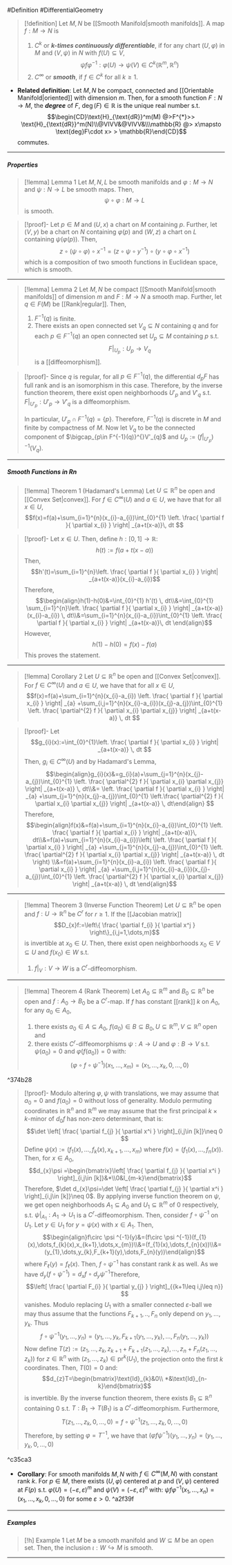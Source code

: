 #Definition #DifferentialGeometry 

> [!definition]
> Let $M,N$ be [[Smooth Manifold|smooth manifolds]]. A map $f:M\to N$ is 
> 1. $C^k$ or ***$k$-times continuously differentiable***, if for any chart $(U,\varphi)$ in $M$ and $(V,\psi)$ in $N$ with $f(U)\subseteq V$, $$\psi f\varphi ^{-1}:\varphi(U)\to \psi(V)\in C^k(\mathbb{R}^m,\mathbb{R}^n)$$
> 2. $C^\infty$ or ***smooth***, if $f\in C^k$ for all $k\geq 1$.
- **Related definition**: Let $M,N$ be compact, connected and [[Orientable Manifold|oriented]] with dimension $m$. Then, for a smooth function $F:N\to M$, the ***degree*** of $F$, $\deg(F)\in \mathbb{R}$ is the unique real number s.t. $$\begin{CD}\text{H}_{\text{dR}}^m(M) @>F^{*}>> \text{H}_{\text{dR}}^m(N)\\@VIVV&@VIVV&\\\mathbb{R} @> x\mapsto \text{deg}F\cdot x> > \mathbb{R}\end{CD}$$commutes.
---
##### Properties
> [!lemma] Lemma 1
> Let $M,N,L$ be smooth manifolds and $\varphi:M\to N$ and $\psi:N\to L$ be smooth maps. Then, $$\psi \circ \varphi:M\to L$$ is smooth.

> [!proof]-
> Let $p\in M$ and $(U,x)$ a chart on $M$ containing $p$. Further, let $(V,y)$ be a chart on $N$ containing $\varphi(p)$ and $(W,z)$ a chart on $L$ containing $\psi(\varphi(p))$.  Then, $$z\circ (\psi \circ \varphi)\circ x^{-1}=(z\circ \psi \circ y^{-1})\circ (y\circ \varphi \circ x^{-1})$$which is a composition of two smooth functions in Euclidean space, which is smooth.
---
> [!lemma] Lemma 2
> Let $M,N$ be compact [[Smooth Manifold|smooth manifolds]] of dimension $m$ and $F:M\to N$ a smooth map. Further, let $q\in F(M)$ be [[Rank|regular]]. Then, 
> 1. $F^{-1}(q)$ is finite.
> 2. There exists an open connected set $V_{q}\subseteq N$ containing $q$ and for each $p\in F^{-1}(q)$ an open connected set $U_{p}\subseteq M$ containing $p$ s.t. $$F|_{U_{p}}:U_{p}\to V_{q}$$is a [[diffeomorphism]].

> [!proof]-
> Since $q$ is regular, for all $p\in F^{-1}(q)$, the differential $d_{p}F$ has full rank and is an isomorphism in this case. Therefore, by the inverse function theorem, there exist open neighborhoods $U'_{p}$ and $V'_{q}$ s.t. $F|_{U'_{p}}:U'_{p}\to V'_{q}$ is a diffeomorphism.
> 
> In particular, $U'_{p}\cap F^{-1}(q)=\{ p \}$. Therefore, $F^{-1}(q)$ is discrete in $M$ and finite by compactness of $M$. Now let $V_{q}$ to be the connected component of $\bigcap_{p\in F^{-1}(q)}^{}V'_{q}$ and $U_{p}:=(f|_{U'_{p}})^{-1}(V_{q})$.
---
##### Smooth Functions in Rn
> [!lemma] Theorem 1 (Hadamard's Lemma)
> Let $U\subseteq \mathbb{R}^n$ be open and [[Convex Set|convex]]. For $f\in C^\infty(U)$ and $a\in U$, we have that for all $x\in U$, $$f(x)=f(a)+\sum_{i=1}^{n}(x_{i}-a_{i})\int_{0}^{1}  \left. \frac{ \partial f }{ \partial x_{i} }  \right| _{a+t(x-a)}\, dt $$

> [!proof]-
> Let $x\in U$. Then, define $h:[0,1]\to \mathbb{R}$: $$h(t):=f(a+t(x-a))$$Then, $$h'(t)=\sum_{i=1}^{n}\left. \frac{ \partial f }{ \partial x_{i} }  \right| _{a+t(x-a)}(x_{i}-a_{i})$$Therefore, $$\begin{align}h(1)-h(0)&=\int_{0}^{1} h'(t) \, dt\\&=\int_{0}^{1} \sum_{i=1}^{n}\left. \frac{ \partial f }{ \partial x_{i} }  \right| _{a+t(x-a)}(x_{i}-a_{i}) \, dt\\&=\sum_{i=1}^{n}(x_{i}-a_{i})\int_{0}^{1}  \left. \frac{ \partial f }{ \partial x_{i} }  \right| _{a+t(x-a)}\, dt  \end{align}$$However, $$h(1)-h(0)=f(x)-f(a)$$This proves the statement.
---
> [!lemma] Corollary 2
> Let $U\subseteq \mathbb{R}^n$ be open and [[Convex Set|convex]]. For $f\in C^\infty(U)$ and $a\in U$, we have that for all $x\in U$, $$f(x)=f(a)+\sum_{i=1}^{n}(x_{i}-a_{i}) \left. \frac{ \partial f }{ \partial x_{i} }  \right| _{a} +\sum_{i,j=1}^{n}(x_{i}-a_{i})(x_{j}-a_{j})\int_{0}^{1} \left. \frac{ \partial^{2} f }{ \partial x_{i} \partial x_{j}}  \right| _{a+t(x-a)} \, dt $$

> [!proof]-
> Let $$g_{i}(x):=\int_{0}^{1}\left.  \frac{ \partial f }{ \partial x_{i} }  \right| _{a+t(x-a)} \, dt $$Then, $g_{i}\in C^\infty(U)$ and by Hadamard's Lemma, $$\begin{align}g_{i}(x)&=g_{i}(a)+\sum_{j=1}^{n}(x_{j}-a_{j})\int_{0}^{1} \left. \frac{ \partial^{2} f }{ \partial x_{i} \partial x_{j}}  \right| _{a+t(x-a)} \, dt\\&= \left. \frac{ \partial f }{ \partial x_{i} }  \right| _{a} +\sum_{j=1}^{n}(x_{j}-a_{j})\int_{0}^{1} \left.\frac{ \partial^{2} f }{ \partial x_{i} \partial x_{j}}  \right| _{a+t(x-a)} \, dt\end{align} $$
> Therefore, $$\begin{align}f(x)&=f(a)+\sum_{i=1}^{n}(x_{i}-a_{i})\int_{0}^{1}  \left. \frac{ \partial f }{ \partial x_{i} }  \right| _{a+t(x-a)}\, dt\\&=f(a)+\sum_{i=1}^{n}(x_{i}-a_{i})\left( \left. \frac{ \partial f }{ \partial x_{i} }  \right| _{a} +\sum_{j=1}^{n}(x_{j}-a_{j})\int_{0}^{1} \left. \frac{ \partial^{2} f }{ \partial x_{i} \partial x_{j}}  \right| _{a+t(x-a)} \, dt \right) \\&=f(a)+\sum_{i=1}^{n}(x_{i}-a_{i}) \left. \frac{ \partial f }{ \partial x_{i} }  \right| _{a} +\sum_{i,j=1}^{n}(x_{i}-a_{i})(x_{j}-a_{j})\int_{0}^{1} \left. \frac{ \partial^{2} f }{ \partial x_{i} \partial x_{j}}  \right| _{a+t(x-a)} \, dt \end{align}$$
---
> [!lemma] Theorem 3 (Inverse Function Theorem)
> Let $U\subseteq \mathbb{R}^n$ be open and $f:U\to \mathbb{R}^n$ be $C^r$ for $r\geq 1$. If the [[Jacobian matrix]] $$D_{x}f:=\left\{  \frac{ \partial f_{i} }{ \partial x^j }   \right\}_{i,j=1,\dots,m}$$is invertible at $x_{0}\in U$. Then, there exist open neighborhoods $x_{0}\in V\subseteq U$ and $f(x_{0})\in W$ s.t.
> 1. $f|_{V}:V\to W$ is a $C^r$-diffeomorphism.
---
> [!lemma] Theorem 4 (Rank Theorem)
> Let $A_{0}\subseteq \mathbb{R}^m$ and $B_{0}\subseteq \mathbb{R}^n$ be open and $f:A_{0}\to B_{0}$ be a $C^r$-map. If $f$ has constant [[rank]] $k$ on $A_{0}$, for any $a_{0}\in A_{0}$,
> 1. there exists $a_{0}\in A\subseteq A_{0}$, $f(a_{0})\in B\subseteq B_{0},U\subseteq \mathbb{R}^m,V\subseteq \mathbb{R}^n$ open and
> 2. there exists $C^r$-diffeomorphisms $\psi:A\to U$ and $\varphi:B\to V$ s.t. $\psi(a_{0})=0$ and $\varphi(f(a_{0}))=0$ with:$$(\varphi \circ f\circ \psi ^{-1})(x_{1},\dots,x_{m})=(x_{1},\dots,x_{k},0,\dots,0)$$

^374b28

> [!proof]-
> Modulo altering $\varphi,\psi$ with translations, we may assume that $a_{0}=0$ and $f(a_{0})=0$ without loss of generality. Modulo permuting coordinates in $\mathbb{R}^n$ and $\mathbb{R}^m$ we may assume that the first principal $k\times k$-minor of $d_{0}f$ has non-zero determinant, that is: $$\det \left[ \frac{ \partial f_{j} }{ \partial x^i }  \right]_{i,j\in [k]}\neq 0 $$Define $\psi(x):=(f_{1}(x),\dots,f_{k}(x),x_{k+1},\dots,x_{m})$ where $f(x)=(f_{1}(x),\dots,f_{n}(x))$. Then, for $x\in A_{0}$, $$d_{x}\psi =\begin{bmatrix}\left[ \frac{ \partial f_{j} }{ \partial x^i }  \right]_{i,j\in [k]}&*\\0&I_{m-k}\end{bmatrix}$$Therefore, $\det d_{x}\psi=\det \left[ \frac{ \partial f_{j} }{ \partial x^i }  \right]_{i,j\in [k]}\neq 0$. By applying inverse function theorem on $\psi$, we get open neighborhoods $A_{1}\subseteq A_{0}$ and $U_{1}\subseteq \mathbb{R}^m$ of $0$ respectively, s.t. $\psi|_{A_{1}}:A_{1}\to U_{1}$ is a $C^r$-diffeomorphism. Then, consider $f\circ\psi ^{-1}$ on $U_{1}$. Let $y\in U_{1}$ for $y=\psi(x)$ with $x\in A_{1}$. Then, $$\begin{align}f\circ \psi ^{-1}(y)&=(f\circ \psi ^{-1})(f_{1}(x),\dots,f_{k}(x),x_{k+1},\dots,x_{m})\\&=(f_{1}(x),\dots,f_{n}(x))\\&=(y_{1},\dots,y_{k},F_{k+1}(y),\dots,F_{n}(y))\end{align}$$where $F_{\ell}(y)=f_{\ell}(x)$. Then, $f\circ\psi ^{-1}$ has constant rank $k$ as well. As we have $d_{y}(f\circ\psi ^{-1})=d_{x}f\circ d_{y}\psi ^{-1}$Therefore, $$\left[ \frac{ \partial F_{i} }{ \partial y_{j} }  \right]_{{k+1\leq i,j\leq n}} $$vanishes. Modulo replacing $U_{1}$ with a smaller connected $\varepsilon$-ball we may thus assume that the functions $F_{k+1},..,F_{n}$ only depend on $y_{1},\dots,y_{k}$. Thus $$f\circ \psi ^{-1}(y_{1},\dots,y_{n})=(y_{1},\dots,y_{k},F_{k+1}(y_{1},\dots,y_{k}),\dots,F_{n}(y_{1},\dots,y_{k}))$$ Now define $T(z):=(z_{1},\dots,z_{k},z_{k+1}+F_{k+1}(z_{1},\dots,z_{k}),\dots,z_{n}+F_{n}(z_{1},\dots,z_{k}))$ for $z\in \mathbb{R}^n$ with $(z_{1},\dots,z_{k})\in \text{pr}^k(U_{1})$, the projection onto the first $k$ coordinates. Then, $T(0)=0$ and: $$d_{z}T=\begin{bmatrix}\text{Id}_{k}&0\\ *&\text{Id}_{n-k}\end{bmatrix}$$is invertible. By the inverse function theorem, there exists $B_{1}\subseteq \mathbb{R}^n$ containing $0$ s.t. $T:B_{1}\to T(B_{1})$ is a $C^r$-diffeomorphism. Furthermore, $$T(z_{1},\dots,z_{k},0,\dots,0)=f\circ \psi ^{-1}(z_{1},\dots,z_{k},0,\dots,0)$$Therefore, by setting $\varphi=T^{-1}$, we have that $(\varphi f\psi ^{-1})(y_{1},\dots,y_{n})=(y_{1},\dots,y_{k},0,\dots,0)$

^c35ca3

- **Corollary**: For smooth manifolds $M,N$ with $f\in C^\infty(M,N)$ with constant rank $k$. For $p\in M$, there exists $(U,\varphi)$ centered at $p$ and $(V,\psi)$ centered at $F(p)$ s.t. $\varphi(U)=(-\varepsilon,\varepsilon)^m$ and $\psi(V)=(-\varepsilon,\varepsilon)^n$ with: $\psi f\varphi ^{-1}(x_{1},\dots,x_{n})=(x_{1},\dots,x_{k},0,\dots,0)$ for some $\varepsilon>0$. ^a2f39f
---
##### Examples
> [!h] Example 1
> Let $M$ be a smooth manifold and $W\subseteq M$ be an open set. Then, the inclusion $\iota:W\hookrightarrow M$ is smooth.
---
